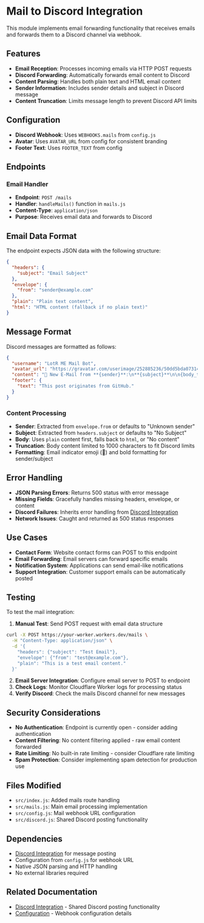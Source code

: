 # Mail to Discord Integration

This module implements email forwarding functionality that receives emails and forwards them to a Discord channel via webhook.

## Features

- **Email Reception**: Processes incoming emails via HTTP POST requests
- **Discord Forwarding**: Automatically forwards email content to Discord
- **Content Parsing**: Handles both plain text and HTML email content
- **Sender Information**: Includes sender details and subject in Discord message
- **Content Truncation**: Limits message length to prevent Discord API limits

## Configuration

- **Discord Webhook**: Uses `WEBHOOKS.mails` from `config.js`
- **Avatar**: Uses `AVATAR_URL` from config for consistent branding
- **Footer Text**: Uses `FOOTER_TEXT` from config

## Endpoints

### Email Handler
- **Endpoint**: `POST /mails`
- **Handler**: `handleMails()` function in `mails.js`
- **Content-Type**: `application/json`
- **Purpose**: Receives email data and forwards to Discord

## Email Data Format

The endpoint expects JSON data with the following structure:

```json
{
  "headers": {
    "subject": "Email Subject"
  },
  "envelope": {
    "from": "sender@example.com"
  },
  "plain": "Plain text content",
  "html": "HTML content (fallback if no plain text)"
}
```

## Message Format

Discord messages are formatted as follows:

```json
{
  "username": "LotR ME Mail Bot",
  "avatar_url": "https://gravatar.com/userimage/252885236/50dd5bda073144e4f2505039bf8bb6a0.jpeg?size=256",
  "content": "📧 New E-Mail from **{sender}**:\n**{subject}**\n\n{body_truncated}",
  "footer": {
    "text": "This post originates from GitHub."
  }
}
```

### Content Processing

- **Sender**: Extracted from `envelope.from` or defaults to "Unknown sender"
- **Subject**: Extracted from `headers.subject` or defaults to "No Subject"  
- **Body**: Uses `plain` content first, falls back to `html`, or "No content"
- **Truncation**: Body content limited to 1000 characters to fit Discord limits
- **Formatting**: Email indicator emoji (📧) and bold formatting for sender/subject

## Error Handling

- **JSON Parsing Errors**: Returns 500 status with error message
- **Missing Fields**: Gracefully handles missing headers, envelope, or content
- **Discord Failures**: Inherits error handling from [Discord Integration](DISCORD_INTEGRATION.md)
- **Network Issues**: Caught and returned as 500 status responses

## Use Cases

- **Contact Form**: Website contact forms can POST to this endpoint
- **Email Forwarding**: Email servers can forward specific emails
- **Notification System**: Applications can send email-like notifications
- **Support Integration**: Customer support emails can be automatically posted

## Testing

To test the mail integration:

1. **Manual Test**: Send POST request with email data structure
```bash
curl -X POST https://your-worker.workers.dev/mails \
  -H "Content-Type: application/json" \
  -d '{
    "headers": {"subject": "Test Email"},
    "envelope": {"from": "test@example.com"},
    "plain": "This is a test email content."
  }'
```

2. **Email Server Integration**: Configure email server to POST to endpoint
3. **Check Logs**: Monitor Cloudflare Worker logs for processing status
4. **Verify Discord**: Check the mails Discord channel for new messages

## Security Considerations

- **No Authentication**: Endpoint is currently open - consider adding authentication
- **Content Filtering**: No content filtering applied - raw email content forwarded
- **Rate Limiting**: No built-in rate limiting - consider Cloudflare rate limiting
- **Spam Protection**: Consider implementing spam detection for production use

## Files Modified

- `src/index.js`: Added mails route handling
- `src/mails.js`: Main email processing implementation
- `src/config.js`: Mail webhook URL configuration
- `src/discord.js`: Shared Discord posting functionality

## Dependencies

- [Discord Integration](DISCORD_INTEGRATION.md) for message posting
- Configuration from `config.js` for webhook URL
- Native JSON parsing and HTTP handling
- No external libraries required

## Related Documentation

- [Discord Integration](DISCORD_INTEGRATION.md) - Shared Discord posting functionality
- [Configuration](README.md#configuration) - Webhook configuration details